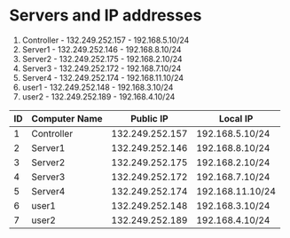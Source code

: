 # Servers and IP addresses

1. Controller - 132.249.252.157 - 192.168.5.10/24
2. Server1 - 132.249.252.146  - 192.168.8.10/24
3. Server2 - 132.249.252.175 - 192.168.2.10/24
4. Server3 - 132.249.252.172 - 192.168.7.10/24
5. Server4 - 132.249.252.174 - 192.168.11.10/24
6. user1 - 132.249.252.148 - 192.168.3.10/24
7. user2 - 132.249.252.189 - 192.168.4.10/24

| ID| Computer Name | Public IP | Local IP |
|----------|----------|----------|----------|
| 1 | Controller | 132.249.252.157 | 192.168.5.10/24 |
| 2 | Server1 | 132.249.252.146  | 192.168.8.10/24 |
| 3 | Server2 | 132.249.252.175 | 192.168.2.10/24 |
| 4 | Server3 | 132.249.252.172 | 192.168.7.10/24 |
| 5 | Server4 | 132.249.252.174 | 192.168.11.10/24 |
| 6 | user1 | 132.249.252.148 | 192.168.3.10/24 |
| 7 | user2 | 132.249.252.189 | 192.168.4.10/24 |


